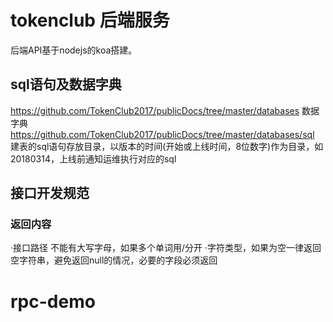 # tokenclub 后端服务
后端API基于nodejs的koa搭建。

## sql语句及数据字典
https://github.com/TokenClub2017/publicDocs/tree/master/databases  数据字典
https://github.com/TokenClub2017/publicDocs/tree/master/databases/sql  建表的sql语句存放目录，以版本的时间(开始或上线时间，8位数字)作为目录，如20180314，上线前通知运维执行对应的sql

## 接口开发规范
### 返回内容
·接口路径 不能有大写字母，如果多个单词用/分开
·字符类型，如果为空一律返回空字符串，避免返回null的情况，必要的字段必须返回


# rpc-demo
